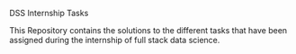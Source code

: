 DSS Internship Tasks

This Repository contains the solutions to the different tasks that have been assigned during the internship of full stack data science.
